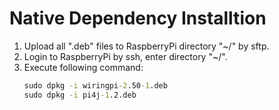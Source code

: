 # Native Dependency Installtion
1. Upload all ".deb" files to RaspberryPi directory "~/" by sftp.
2. Login to RaspberryPi by ssh, enter directory "~/".
3. Execute following command:
    ```cmd
    sudo dpkg -i wiringpi-2.50-1.deb
	sudo dpkg -i pi4j-1.2.deb
    ```
